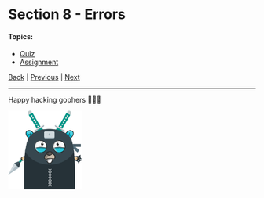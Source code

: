 # Section 8 - Errors

#### Topics:

- [Quiz](https://github.com/steevehook/udemy-go101/blob/master/section_8-errors/quiz)
- [Assignment](https://github.com/steevehook/udemy-go101/blob/master/section_8-errors/assignment)

[Back](https://github.com/steevehook/udemy-go101) |
[Previous](https://github.com/steevehook/udemy-go101/blob/master/section_7-notes-cli-app-improvements) |
[Next](https://github.com/steevehook/udemy-go101/blob/master/section_9-refactor-notes-cli-app)

---

Happy hacking gophers 🚀🚀🚀

<img src="https://github.com/steevehook/udemy-go101/raw/master/udemy-go101.svg?sanitize=true" width="150px"/>
